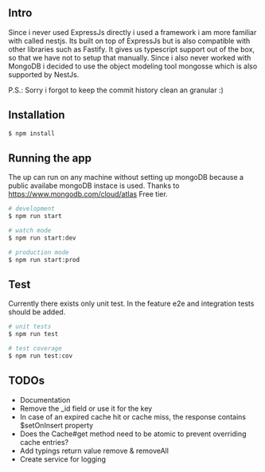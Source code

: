 ## Intro

Since i never used ExpressJs directly i used a framework i am more familiar with called nestjs. Its built on top of ExpressJs but is also compatible with other libraries such as Fastify. It gives us typescript support out of the box, so that we have not to setup that manually. Since i also never worked with MongoDB i decided to use the object modeling tool mongosse which is also supported by NestJs.

P.S.: Sorry i forgot to keep the commit history clean an granular :)

## Installation

```bash
$ npm install
```

## Running the app

The up can run on any machine without setting up mongoDB because a public availabe mongoDB instace is used. Thanks to https://www.mongodb.com/cloud/atlas Free tier.

```bash
# development
$ npm run start

# watch mode
$ npm run start:dev

# production mode
$ npm run start:prod
```

## Test

Currently there exists only unit test. In the feature e2e and integration tests should be added.

```bash
# unit tests
$ npm run test

# test coverage
$ npm run test:cov
```

## TODOs

- Documentation
- Remove the \_id field or use it for the key
- In case of an expired cache hit or cache miss, the response contains \$setOnInsert property
- Does the Cache#get method need to be atomic to prevent overriding cache entries?
- Add typings return value remove & removeAll
- Create service for logging
